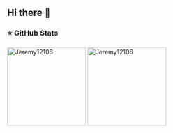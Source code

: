 ## Hi there 👋

 ### ⭐ GitHub Stats

 <p> 
    <img height="180em" src="https://github-readme-stats.vercel.app/api?username=Jeremy12106&show_icons=true&locale=en&hide_border=true" alt="Jeremy12106" />
    <img height="180em" src="https://github-readme-stats.vercel.app/api/top-langs?username=Jeremy12106&show_icons=true&locale=en&layout=compact&langs_count=7&hide_border=true&hide=c" alt="Jeremy12106"/>
 </p>

<!--
**Jeremy12106/Jeremy12106** is a ✨ _special_ ✨ repository because its `README.md` (this file) appears on your GitHub profile.

Here are some ideas to get you started:

- 🔭 I’m currently working on ...
- 🌱 I’m currently learning ...
- 👯 I’m looking to collaborate on ...
- 🤔 I’m looking for help with ...
- 💬 Ask me about ...
- 📫 How to reach me: ...
- 😄 Pronouns: ...
- ⚡ Fun fact: ...
-->

